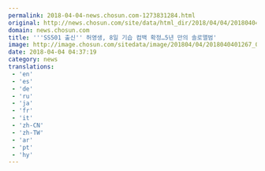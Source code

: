 ```yaml
---
permalink: 2018-04-04-news.chosun.com-1273831284.html
original: http://news.chosun.com/site/data/html_dir/2018/04/04/2018040401324.html
domain: news.chosun.com
title: '''SS501 출신'' 허영생, 8일 기습 컴백 확정…5년 만의 솔로앨범'
image: http://image.chosun.com/sitedata/image/201804/04/2018040401267_0.jpg
date: 2018-04-04 04:37:19
category: news
translations: 
 - 'en'
 - 'es'
 - 'de'
 - 'ru'
 - 'ja'
 - 'fr'
 - 'it'
 - 'zh-CN'
 - 'zh-TW'
 - 'ar'
 - 'pt'
 - 'hy'
---
```


